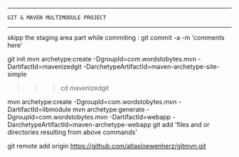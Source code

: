********************
    GIT & MAVEN MULTIMODULE PROJECT
********************
skipp the staging area part while commiting :
git commit -a -m 'comments here'

git init
   mvn archetype:create -DgroupId=com.wordstobytes.mvn -DartifactId=mavenizedgit -DarchetypeArtifactId=maven-archetype-site-simple   

>>> cd mavenizedgit   

   mvn archetype:create -DgroupId=com.wordstobytes.mvn -DartifactId=libmodule
   mvn archetype:generate -DgroupId=com.wordstobytes.mvn -DartifactId=webapp -DarchetypeArtifactId=maven-archetype-webapp
   git add 'files and or directories resulting from above commands'   

   git remote add origin https://github.com/atlasloewenherz/gitmvn.git

